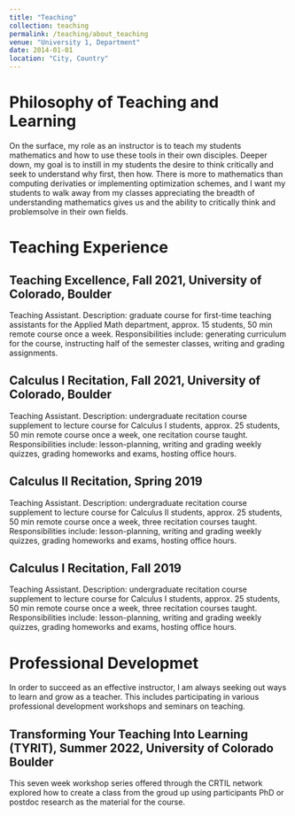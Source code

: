 ```yaml
---
title: "Teaching"
collection: teaching
permalink: /teaching/about_teaching
venue: "University 1, Department"
date: 2014-01-01
location: "City, Country"
---
```


Philosophy of Teaching and Learning
======
On the surface, my role as an instructor is to teach my students mathematics and how to use these tools in their own disciples. Deeper down, my goal is to instill in my students the desire to think critically and seek to understand why first, then how. There is more to mathematics than computing derivaties or implementing optimization schemes, and I want my students to walk away from my classes appreciating the breadth of understanding mathematics gives us and the ability to critically think and problemsolve in their own fields.

Teaching Experience
======
Teaching Excellence, Fall 2021, University of Colorado, Boulder
------
Teaching Assistant. Description: graduate course for first-time teaching assistants for the Applied Math department, approx. 15 students, 50 min remote course once a week. Responsibilities include: generating curriculum for the course, instructing half of the semester classes, writing and grading assignments.

Calculus I Recitation, Fall 2021, University of Colorado, Boulder
------
Teaching Assistant. Description: undergraduate recitation course supplement to lecture course for Calculus I students, approx. 25 students, 50 min remote course once a week, one recitation course taught. Responsibilities include: lesson-planning, writing and grading weekly quizzes, grading homeworks and exams, hosting office hours.

Calculus II Recitation, Spring 2019
------
Teaching Assistant. Description: undergraduate recitation course supplement to lecture course for Calculus II students, approx. 25 students, 50 min remote course once a week, three recitation courses taught. Responsibilities include: lesson-planning, writing and grading weekly quizzes, grading homeworks and exams, hosting office hours.

Calculus I Recitation, Fall 2019
------
Teaching Assistant. Description: undergraduate recitation course supplement to lecture course for Calculus I students, approx. 25 students, 50 min remote course once a week, three recitation courses taught. Responsibilities include: lesson-planning, writing and grading weekly quizzes, grading homeworks and exams, hosting office hours.

Professional Developmet
======
In order to succeed as an effective instructor, I am always seeking out ways to learn and grow as a teacher. This includes participating in various professional development workshops and seminars on teaching.

Transforming Your Teaching Into Learning (TYRIT), Summer 2022, University of Colorado Boulder
------
This seven week workshop series offered through the CRTIL network explored how to create a class from the groud up using participants PhD or postdoc research as the material for the course.
